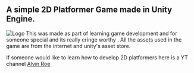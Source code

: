 ## A simple 2D Platformer Game made in Unity Engine.

 ![Logo](https://1z1euk35x7oy36s8we4dr6lo-wpengine.netdna-ssl.com/wp-content/uploads/2016/10/506104cb3a100a7d7f0ba5014dc93c46_unity676.jpg)
This was made as part of learning game development and for someone special and its really cringe worthy .
All the assets used in the game are from the internet and unity's asset store.

If someone would like to learn how to develop 2D platformers here is a YT channel [Alvin Roe](https://www.youtube.com/watch?v=rMr1sHQ0_bc&list=PLpj8TZGNIBNy51EtRuyix-NYGmcfkNAuH)
